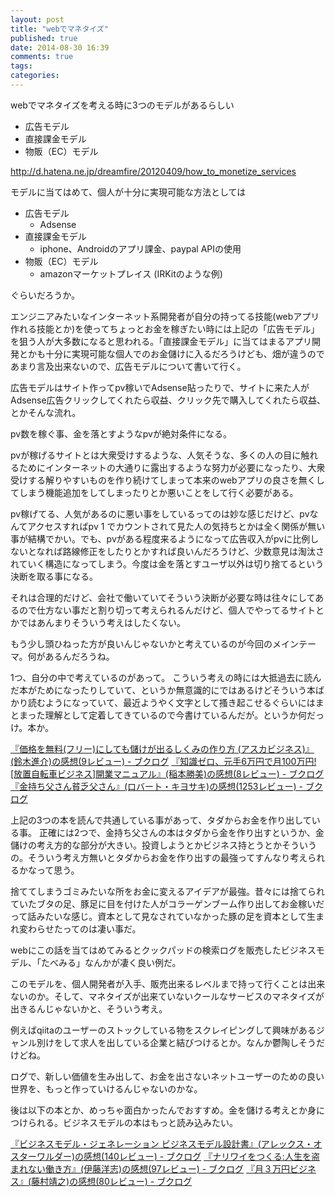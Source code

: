 ```yaml
---
layout: post
title: "webでマネタイズ"
published: true
date: 2014-08-30 16:39
comments: true
tags: 
categories: 
---
```


webでマネタイズを考える時に3つのモデルがあるらしい

- 広告モデル
- 直接課金モデル
- 物販（EC）モデル

<http://d.hatena.ne.jp/dreamfire/20120409/how_to_monetize_services>

モデルに当てはめて、個人が十分に実現可能な方法としては

- 広告モデル
    - Adsense
- 直接課金モデル
    - iphone、Androidのアプリ課金、paypal APIの使用
- 物販（EC）モデル
    - amazonマーケットプレイス (IRKitのような例)

ぐらいだろうか。

エンジニアみたいなインターネット系開発者が自分の持ってる技能(webアプリ作れる技能とか)を使ってちょっとお金を稼ぎたい時には上記の「広告モデル」を狙う人が大多数になると思われる。「直接課金モデル」に当てはまるアプリ開発とかも十分に実現可能な個人でのお金儲けに入るだろうけども、畑が違うのであまり言及出来ないので、広告モデルについて書いて行く。

広告モデルはサイト作ってpv稼いでAdsense貼ったりで、サイトに来た人がAdsense広告クリックしてくれたら収益、クリック先で購入してくれたら収益、とかそんな流れ。

pv数を稼ぐ事、金を落とすようなpvが絶対条件になる。

pvが稼げるサイトとは大衆受けするような、人気そうな、多くの人の目に触れるためにインターネットの大通りに露出するような努力が必要になったり、大衆受けする解りやすいものを作り続けてしまって本来のwebアプリの良さを無くしてしまう機能追加をしてしまったりとか悪いことをして行く必要がある。

pv稼げてる、人気があるのに悪い事をしているってのは妙な感じだけど、pvなんてアクセスすればpv 1 でカウントされて見た人の気持ちとかは全く関係が無い事が結構でかい。でも、pvがある程度来るようになって広告収入がpvに比例しないとなれば路線修正をしたりとかすれば良いんだろうけど、少数意見は淘汰されていく構造になってしまう。今度は金を落とすユーザ以外は切り捨てるという決断を取る事になる。

それは合理的だけど、会社で働いていてそういう決断が必要な時は往々にしてあるので仕方ない事だと割り切って考えられるんだけど、個人でやってるサイトとかではあんまりそういう考えはしたくない。

もう少し頭ひねった方が良いんじゃないかと考えているのが今回のメインテーマ。何があるんだろうね。


1つ、自分の中で考えているのがあって。
こういう考えの時には大抵過去に読んだ本がためになったりしていて、というか無意識的にではあるけどそういう本ばかり読むようになっていて、最近ようやく文字として搔き起こせるぐらいにはまとまった理解として定着してきているので今書けているんだが。というか何だっけ。本か。

<a href='http://booklog.jp/item/1/4756913881'>『価格を無料(フリー)にしても儲けが出るしくみの作り方 (アスカビジネス)』(鈴木進介)の感想(9レビュー) - ブクログ</a>
<a href='http://booklog.jp/item/1/4827207690'>『知識ゼロ、元手6万円で月100万円![放置自転車ビジネス]開業マニュアル』(稲本勝美)の感想(8レビュー) - ブクログ</a>
<a href='http://booklog.jp/item/1/4480863303'>『金持ち父さん貧乏父さん』(ロバート・キヨサキ)の感想(1253レビュー) - ブクログ</a>

上記の3つの本を読んで共通している事があって、タダからお金を作り出している事。
正確には2つで、金持ち父さんの本はタダから金を作り出すというか、金儲けの考え方的な部分が大きい。投資しようとかビジネス持とうとかそういうの。そういう考え方無いとタダからお金を作り出すの最強ってすんなり考えられるかなって思う。

捨ててしまうゴミみたいな所をお金に変えるアイデアが最強。昔々には捨てられていたブタの足、豚足に目を付けた人がコラーゲンブーム作り出してお金稼いだって話みたいな感じ。資本として見なされていなかった豚の足を資本として生まれ変わらせたってのは凄い事だ。

webにこの話を当てはめてみるとクックパッドの検索ログを販売したビジネスモデル、「たべみる」なんかが凄く良い例だ。

このモデルを、個人開発者が入手、販売出来るレベルまで持って行くことは出来ないのか。そして、マネタイズが出来ていないクールなサービスのマネタイズが出きるんじゃないかと、そういう考え。

例えばqiitaのユーザーのストックしている物をスクレイピングして興味があるジャンル別けをして求人を出している企業と結びつけるとか。なんか鬱陶しそうだけどね。

ログで、新しい価値を生み出して、お金を出さないネットユーザーのための良い世界を、もっと作っていけるんじゃないのかな。

後は以下の本とか、めっちゃ面白かったんでおすすめ。金を儲ける考えとか身につけられる。ビジネスモデルの本はもっと読み込みたい。

<a href='http://booklog.jp/item/1/4798122971'>『ビジネスモデル・ジェネレーション ビジネスモデル設計書』(アレックス・オスターワルダー)の感想(140レビュー) - ブクログ</a>
<a href='http://booklog.jp/item/1/4487806267'>『ナリワイをつくる:人生を盗まれない働き方』(伊藤洋志)の感想(97レビュー) - ブクログ</a>
<a href='http://booklog.jp/item/1/4794967616'>『月３万円ビジネス』(藤村靖之)の感想(80レビュー) - ブクログ</a>
